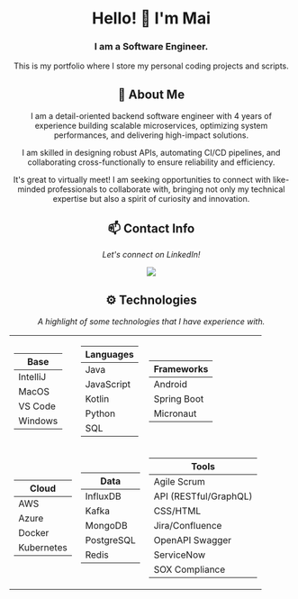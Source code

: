 ﻿<div align="center">
  
# Hello! 👋 I'm Mai
### I am a Software Engineer.

This is my portfolio where I store my personal coding projects and scripts.

## 💬 About Me
I am a detail-oriented backend software engineer with 4 years of experience building scalable microservices, optimizing system performances, and delivering high-impact solutions.

I am skilled in designing robust APIs, automating CI/CD pipelines, and collaborating cross-functionally to ensure reliability and efficiency.

It's great to virtually meet! I am seeking opportunities to connect with like-minded professionals to collaborate with, bringing not only my technical expertise but also a spirit of curiosity and innovation.

## 📫 Contact Info
*Let's connect on LinkedIn!*

<a href="https://www.linkedin.com/in/mai-thao"><img src="https://img.shields.io/badge/LinkedIn-blue?style=for-the-badge&logo=linkedin"></a>

## ⚙️ Technologies
*A highlight of some technologies that I have experience with.*

<table>
<tr><td>

| Base     |
|----------|
| IntelliJ |
| MacOS    |
| VS Code  |
| Windows  |

</td><td>

| Languages  |
|------------|
| Java       |
| JavaScript |
| Kotlin     |
| Python     |
| SQL        |

</td><td>

| Frameworks  |
|-------------|
| Android     |
| Spring Boot |
| Micronaut   |


</td></tr>

<tr><td>

| Cloud      |
|------------|
| AWS        |
| Azure      |
| Docker     |
| Kubernetes |

</td><td>

| Data       |
|------------|
| InfluxDB   |
| Kafka      |
| MongoDB    |
| PostgreSQL |
| Redis      |

</td><td>

| Tools                 |
|-----------------------|
| Agile Scrum           |
| API (RESTful/GraphQL) |
| CSS/HTML              |
| Jira/Confluence       |
| OpenAPI Swagger       |
| ServiceNow            |
| SOX Compliance        |

</d></tr>
</table>

</div>
